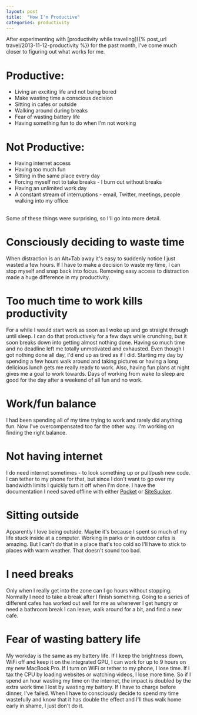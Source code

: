 ```yaml
---
layout: post
title:  "How I'm Productive"
categories: productivity
---
```


After experimenting with [productivity while traveling]({% post_url travel/2013-11-12-productivity %}) for the past month, I've come much closer to figuring out what works for me.



# Productive:

- Living an exciting life and not being bored
- Make wasting time a conscious decision
- Sitting in cafes or outside
- Walking around during breaks
- Fear of wasting battery life
- Having something fun to do when I'm not working

# Not Productive:

- Having internet access
- Having too much fun
- Sitting in the same place every day
- Forcing myself not to take breaks - I burn out without breaks
- Having an unlimited work day
- A constant stream of interruptions - email, Twitter, meetings, people walking into my office

<br>
Some of these things were surprising, so I'll go into more detail.

# Consciously deciding to waste time
When distraction is an Alt+Tab away it's easy to suddenly notice I just wasted a few hours. If I have to make a decision to waste my time, I can stop myself and snap back into focus. Removing easy access to distraction made a huge difference in my productivity.

# Too much time to work kills productivity
For a while I would start work as soon as I woke up and go straight through until sleep. I can do that productively for a few days while crunching, but it soon breaks down into getting almost nothing done. Having so much time and no deadline left me totally unmotivated and exhausted. Even though I got nothing done all day, I'd end up as tired as if I did. Starting my day by spending a few hours walk around and taking pictures or having a long delicious lunch gets me really ready to work. Also, having fun plans at night gives me a goal to work towards. Days of working from wake to sleep are good for the day after a weekend of all fun and no work.

# Work/fun balance
I had been spending all of my time trying to work and rarely did anything fun. Now I've overcompensated too far the other way. I'm working on finding the right balance.

# Not having internet
I do need internet sometimes - to look something up or pull/push new code. I can tether to my phone for that, but since I don't want to go over my bandwidth limits I quickly turn it off when I'm done. I have the documentation I need saved offline with either [Pocket](http://getpocket.com) or [SiteSucker](http://sitesucker.us).

# Sitting outside
Apparently I love being outside. Maybe it's because I spent so much of my life stuck inside at a computer. Working in parks or in outdoor cafes is amazing. But I can't do that in a place that's too cold so I'll have to stick to places with warm weather. That doesn't sound too bad.

# I need breaks
Only when I really get into the zone can I go hours without stopping. Normally I need to take a break after I finish something. Going to a series of different cafes has worked out well for me as whenever I get hungry or need a bathroom break I can leave, walk around for a bit, and find a new cafe.

# Fear of wasting battery life
My workday is the same as my battery life. If I keep the brightness down, WiFi off and keep it on the integrated GPU, I can work for up to 9 hours on my new MacBook Pro. If I turn on WiFi or tether to my phone, I lose time. If I tax the CPU by loading websites or watching videos, I lose more time. So if I spend an hour wasting my time on the internet, the impact is doubled by the extra work time I lost by wasting my battery. If I have to charge before dinner, I've failed. When I have to consciously decide to spend my time wastefully and know that it has double the effect and I'll thus walk home early in shame, I just don't do it.